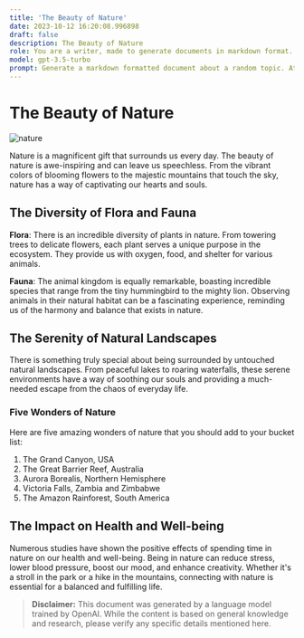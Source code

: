 ```yaml
---
title: 'The Beauty of Nature'
date: 2023-10-12 16:20:08.996898
draft: false
description: The Beauty of Nature
role: You are a writer, made to generate documents in markdown format. It is very important that all of the documents you generate are in valid markdown format.
model: gpt-3.5-turbo
prompt: Generate a markdown formatted document about a random topic. At the bottom, include a disclaimer explaining that the document was generated by you. The first line of the document should be the title. Make sure that the entire document is in proper markdown format, using a mix of various tags to make the document visually appealing.
---
```


# The Beauty of Nature

![nature](https://example.com/nature.jpg)

Nature is a magnificent gift that surrounds us every day. The beauty of nature is awe-inspiring and can leave us speechless. From the vibrant colors of blooming flowers to the majestic mountains that touch the sky, nature has a way of captivating our hearts and souls.

## The Diversity of Flora and Fauna

**Flora**: There is an incredible diversity of plants in nature. From towering trees to delicate flowers, each plant serves a unique purpose in the ecosystem. They provide us with oxygen, food, and shelter for various animals.

**Fauna**: The animal kingdom is equally remarkable, boasting incredible species that range from the tiny hummingbird to the mighty lion. Observing animals in their natural habitat can be a fascinating experience, reminding us of the harmony and balance that exists in nature.

## The Serenity of Natural Landscapes

There is something truly special about being surrounded by untouched natural landscapes. From peaceful lakes to roaring waterfalls, these serene environments have a way of soothing our souls and providing a much-needed escape from the chaos of everyday life.

### Five Wonders of Nature

Here are five amazing wonders of nature that you should add to your bucket list:

1. The Grand Canyon, USA
2. The Great Barrier Reef, Australia
3. Aurora Borealis, Northern Hemisphere
4. Victoria Falls, Zambia and Zimbabwe
5. The Amazon Rainforest, South America

## The Impact on Health and Well-being

Numerous studies have shown the positive effects of spending time in nature on our health and well-being. Being in nature can reduce stress, lower blood pressure, boost our mood, and enhance creativity. Whether it's a stroll in the park or a hike in the mountains, connecting with nature is essential for a balanced and fulfilling life.

> **Disclaimer:** This document was generated by a language model trained by OpenAI. While the content is based on general knowledge and research, please verify any specific details mentioned here.